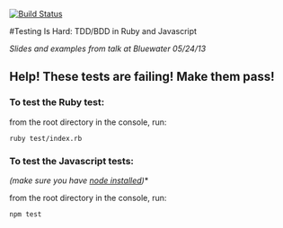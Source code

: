 [![Build Status](https://travis-ci.org/josankapo/TestingIsHard.png)](https://travis-ci.org/josankapo/TestingIsHard)

#Testing Is Hard: TDD/BDD in Ruby and Javascript

*Slides and examples from talk at Bluewater 05/24/13*

## Help! These tests are failing! Make them pass!

### To test the Ruby test:

from the root directory in the console, run:

    ruby test/index.rb

### To test the Javascript tests:
*(make sure you have [node installed](http://nodejs.org/))**

from the root directory in the console, run:

    npm test

    